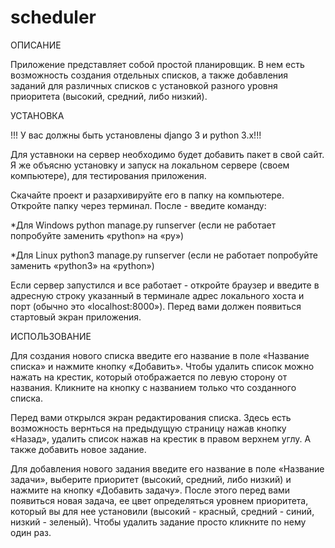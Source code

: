 # scheduler
ОПИСАНИЕ


Приложение представляет собой простой планировщик. В нем есть возможность создания отдельных списков, а также добавления заданий для различных списков с установкой разного уровня приоритета (высокий, средний, либо низкий).

УСТАНОВКА

!!! У вас должны быть установлены django 3 и python 3.x!!!

Для уставноки на сервер необходимо будет добавить пакет в свой сайт. Я же объясню установку и запуск на локальном сервере (своем компьютере), для тестирования приложения.

Скачайте проект и разархивируйте его в папку на компьютере. Откройте папку через терминал. После - введите команду:

*Для Windows
python manage.py runserver (если не работает попробуйте заменить «python» на «py»)

*Для Linux
python3 manage.py runserver (если не работает попробуйте заменить «python3» на «python»)

Если сервер запустился и все работает - откройте браузер и введите в адресную строку указанный в терминале адрес локального хоста и порт (обычно это «localhost:8000»). Перед вами должен появиться стартовый экран приложения.

ИСПОЛЬЗОВАНИЕ

Для создания нового списка введите его название в поле «Название списка» и нажмите кнопку «Добавить». Чтобы удалить список можно нажать на крестик, который отображается по левую сторону от названия. Кликните на кнопку с названием только что созданного списка.

Перед вами открылся экран редактирования списка. Здесь есть возможность вернться на предыдущую страницу нажав кнопку «Назад», удалить список нажав на крестик в правом верхнем углу. А также добавить новое задание.

Для добавления нового задания введите его название в поле «Название задачи», выберите приоритет (высокий, средний, либо низкий) и нажмите на кнопку «Добавить задачу». После этого перед вами появиться новая задача, ее цвет определяться уровнем приоритета, который вы для нее установили (высокий - красный, средний - синий, низкий - зеленый). Чтобы удалить задание просто кликните по нему один раз.
